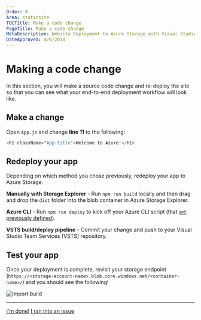 ```yaml
---
Order: 8
Area: staticsite
TOCTitle: Make a code change
PageTitle: Make a code change
MetaDescription: Website Deployment to Azure Storage with Visual Studio Code
DateApproved: 4/6/2018
---
```

# Making a code change

In this section, you will make a source code change and re-deploy the site so that you can see what your end-to-end deployment workflow will look like.

## Make a change

Open `App.js` and change **line 11** to the following:

```js
<h1 className="App-title">Welcome to Azure!</h1>
```

## Redeploy your app

Depending on which method you chose previously, redeploy your app to Azure Storage.

**Manually with Storage Explorer** - Run `npm run build` locally and then drag and drop the `dist` folder into the blob container in  Azure Storage Explorer.

**Azure CLI** - Run `npm run deploy` to kick off your Azure CLI script (that [we previously defined](/tutorials/static-website/deploy-cli.md#make-a-reusable-deploy-script)).

**VSTS build/deploy pipeline** - Commit your change and push to your Visual Studio Team Services (VSTS) repository.

## Test your app

Once your deployment is complete, revisit your storage endpoint (`https://<storage-account-name>.blob.core.windows.net/<container-name>/`) and you should see the following!

![Import build](images/static-website/updated-azure-app.png)

----

<a class="tutorial-next-btn" href="/docs">I'm done!</a> <a class="tutorial-feedback-btn" onclick="reportIssue('node-deployment-staticwebsite', 'code-change')" href="javascript:void(0)">I ran into an issue</a>

